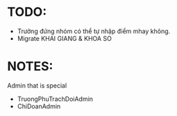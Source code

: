 TODO:
===
- Trưởng đứng nhóm có thể tự nhập điểm mhay không.
- Migrate KHAI GIANG & KHOA SO

NOTES:
===
Admin that is special
- TruongPhuTrachDoiAdmin
- ChiDoanAdmin